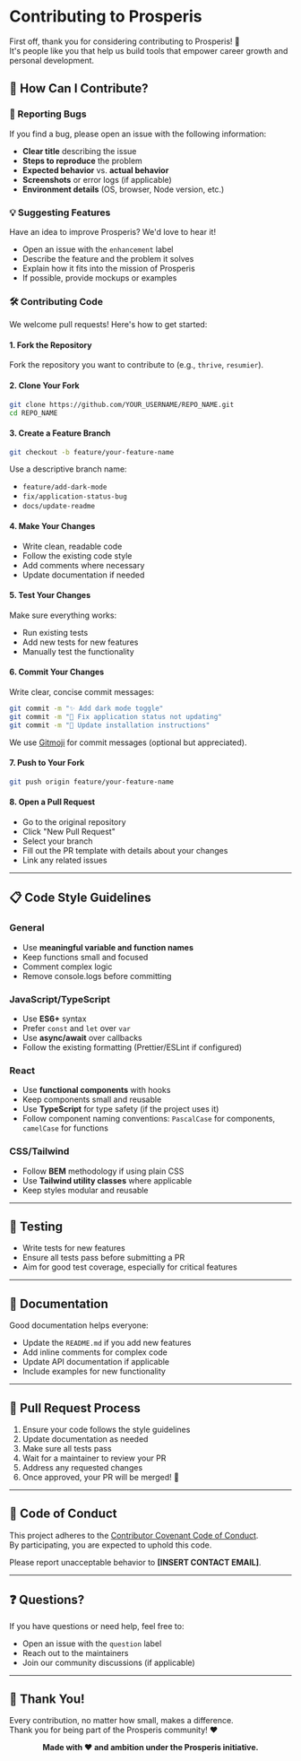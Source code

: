 # Contributing to Prosperis

First off, thank you for considering contributing to Prosperis! 🎉  
It's people like you that help us build tools that empower career growth and personal development.

## 🌟 How Can I Contribute?

### 🐛 Reporting Bugs

If you find a bug, please open an issue with the following information:

- **Clear title** describing the issue
- **Steps to reproduce** the problem
- **Expected behavior** vs. **actual behavior**
- **Screenshots** or error logs (if applicable)
- **Environment details** (OS, browser, Node version, etc.)

### 💡 Suggesting Features

Have an idea to improve Prosperis? We'd love to hear it!

- Open an issue with the `enhancement` label
- Describe the feature and the problem it solves
- Explain how it fits into the mission of Prosperis
- If possible, provide mockups or examples

### 🛠 Contributing Code

We welcome pull requests! Here's how to get started:

#### 1. Fork the Repository

Fork the repository you want to contribute to (e.g., `thrive`, `resumier`).

#### 2. Clone Your Fork

```bash
git clone https://github.com/YOUR_USERNAME/REPO_NAME.git
cd REPO_NAME
```

#### 3. Create a Feature Branch

```bash
git checkout -b feature/your-feature-name
```

Use a descriptive branch name:
- `feature/add-dark-mode`
- `fix/application-status-bug`
- `docs/update-readme`

#### 4. Make Your Changes

- Write clean, readable code
- Follow the existing code style
- Add comments where necessary
- Update documentation if needed

#### 5. Test Your Changes

Make sure everything works:
- Run existing tests
- Add new tests for new features
- Manually test the functionality

#### 6. Commit Your Changes

Write clear, concise commit messages:

```bash
git commit -m "✨ Add dark mode toggle"
git commit -m "🐛 Fix application status not updating"
git commit -m "📝 Update installation instructions"
```

We use [Gitmoji](https://gitmoji.dev/) for commit messages (optional but appreciated).

#### 7. Push to Your Fork

```bash
git push origin feature/your-feature-name
```

#### 8. Open a Pull Request

- Go to the original repository
- Click "New Pull Request"
- Select your branch
- Fill out the PR template with details about your changes
- Link any related issues

---

## 📋 Code Style Guidelines

### General

- Use **meaningful variable and function names**
- Keep functions small and focused
- Comment complex logic
- Remove console.logs before committing

### JavaScript/TypeScript

- Use **ES6+** syntax
- Prefer `const` and `let` over `var`
- Use **async/await** over callbacks
- Follow the existing formatting (Prettier/ESLint if configured)

### React

- Use **functional components** with hooks
- Keep components small and reusable
- Use **TypeScript** for type safety (if the project uses it)
- Follow component naming conventions: `PascalCase` for components, `camelCase` for functions

### CSS/Tailwind

- Follow **BEM** methodology if using plain CSS
- Use **Tailwind utility classes** where applicable
- Keep styles modular and reusable

---

## 🧪 Testing

- Write tests for new features
- Ensure all tests pass before submitting a PR
- Aim for good test coverage, especially for critical features

---

## 📝 Documentation

Good documentation helps everyone:

- Update the `README.md` if you add new features
- Add inline comments for complex code
- Update API documentation if applicable
- Include examples for new functionality

---

## 🚀 Pull Request Process

1. Ensure your code follows the style guidelines
2. Update documentation as needed
3. Make sure all tests pass
4. Wait for a maintainer to review your PR
5. Address any requested changes
6. Once approved, your PR will be merged! 🎉

---

## 🤝 Code of Conduct

This project adheres to the [Contributor Covenant Code of Conduct](CODE_OF_CONDUCT.md).  
By participating, you are expected to uphold this code.

Please report unacceptable behavior to **[INSERT CONTACT EMAIL]**.

---

## ❓ Questions?

If you have questions or need help, feel free to:

- Open an issue with the `question` label
- Reach out to the maintainers
- Join our community discussions (if applicable)

---

## 🙏 Thank You!

Every contribution, no matter how small, makes a difference.  
Thank you for being part of the Prosperis community! ❤️

<p align="center">
  <strong>Made with ❤️ and ambition under the Prosperis initiative.</strong>
</p>
